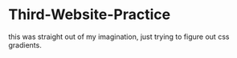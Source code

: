 # Third-Website-Practice



this was straight out of my imagination, just trying to figure out css gradients.
